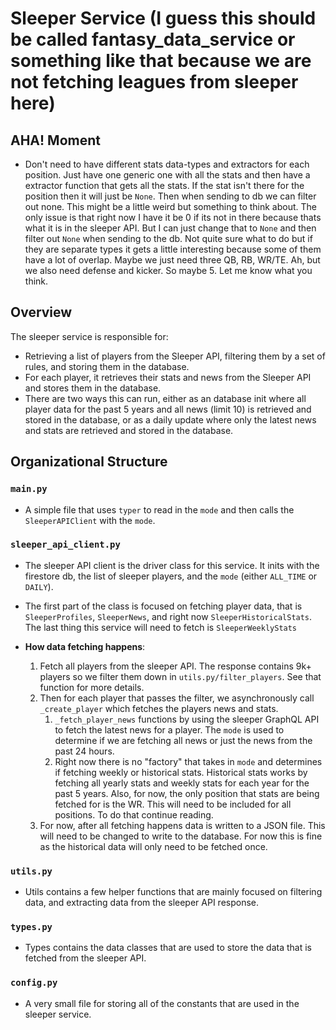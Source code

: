 # Sleeper Service (I guess this should be called fantasy_data_service or something like that because we are not fetching leagues from sleeper here)

## AHA! Moment

- Don't need to have different stats data-types and extractors for each position. Just have one generic one with all the stats and then have a extractor function that gets all the stats. If the stat isn't there for the position then it will just be `None`. Then when sending to db we can filter out none. This might be a little weird but something to think about. The only issue is that right now I have it be 0 if its not in there because thats what it is in the sleeper API. But I can just change that to `None` and then filter out `None` when sending to the db. Not quite sure what to do but if they are separate types it gets a little interesting because some of them have a lot of overlap. Maybe we just need three QB, RB, WR/TE. Ah, but we also need defense and kicker. So maybe 5. Let me know what you think.

## Overview

The sleeper service is responsible for:

- Retrieving a list of players from the Sleeper API, filtering them by a set of rules, and storing them in the database.
- For each player, it retrieves their stats and news from the Sleeper API and stores them in the database.
- There are two ways this can run, either as an database init where all player data for the past 5 years and all news (limit 10) is retrieved and stored in the database, or as a daily update where only the latest news and stats are retrieved and stored in the database.

## Organizational Structure

### `main.py`

- A simple file that uses `typer` to read in the `mode` and then calls the `SleeperAPIClient` with the `mode`.

### `sleeper_api_client.py`

- The sleeper API client is the driver class for this service. It inits with the firestore db, the list of sleeper players, and the `mode` (either `ALL_TIME` or `DAILY`).
- The first part of the class is focused on fetching player data, that is `SleeperProfiles`, `SleeperNews`, and right now `SleeperHistoricalStats`. The last thing this service will need to fetch is `SleeperWeeklyStats`

- **How data fetching happens**:
    1. Fetch all players from the sleeper API. The response contains 9k+ players so we filter them down in `utils.py/filter_players`. See that function for more details.
    2. Then for each player that passes the filter, we asynchronously call `_create_player` which fetches the players news and stats.
        1. `_fetch_player_news` functions by using the sleeper GraphQL API to fetch the latest news for a player. The `mode` is used to determine if we are fetching all news or just the news from the past 24 hours.
        2. Right now there is no "factory" that takes in `mode` and determines if fetching weekly or historical stats. Historical stats works by fetching all yearly stats and weekly stats for each year for the past 5 years. Also, for now, the only position that stats are being fetched for is the WR. This will need to be included for all positions. To do that continue reading.
    3. For now, after all fetching happens data is written to a JSON file. This will need to be changed to write to the database. For now this is fine as the historical data will only need to be fetched once.

### `utils.py`

- Utils contains a few helper functions that are mainly focused on filtering data, and extracting data from the sleeper API response.

### `types.py`

- Types contains the data classes that are used to store the data that is fetched from the sleeper API.

### `config.py`

- A very small file for storing all of the constants that are used in the sleeper service.
